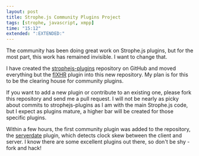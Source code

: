 ```yaml
---
layout: post
title: Strophe.js Community Plugins Project
tags: [strophe, javascript, xmpp]
time: "15:12"
extended: ":EXTENDED:"
---
```


The community has been doing great work on Strophe.js plugins, but for
the most part, this work has remained invisible. I want to change
that.

I have created the
[strophejs-plugins](https://github.com/metajack/strophejs-plugins)
repository on GitHub and moved everything but the
[flXHR](http://flxhr.flensed.com/) plugin into this new repository. My
plan is for this to be the clearing house for community plugins.

If you want to add a new plugin or contribute to an existing one,
please fork this repository and send me a pull request. I will not be
nearly as picky about commits to strophejs-plugins as I am with the
main Strophe.js code, but I expect as plugins mature, a higher bar
will be created for those specific plugins.

Within a few hours, the first community plugin was added to the
repository, the
[serverdate](https://github.com/metajack/strophejs-plugins/tree/master/serverdate/)
plugin, which detects clock skew between the client and server. I know
there are some excellent plugins out there, so don't be shy - fork and
hack!
